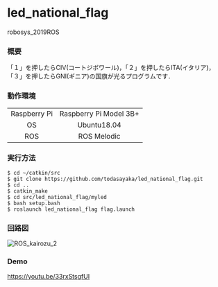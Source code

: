 # led_national_flag
robosys_2019ROS

### 概要
「１」を押したらCIV(コートジボワール)，「２」を押したらITA(イタリア)，「３」を押したらGNI(ギニア)の国旗が光るプログラムです．


### 動作環境
|||
|:--:|:--:|
| Raspberry Pi | Raspberry Pi Model 3B+ |
| OS | Ubuntu18.04 |
| ROS | ROS Melodic |

### 実行方法
```
$ cd ~/catkin/src
$ git clone https://github.com/todasayaka/led_national_flag.git
$ cd ..
$ catkin_make
$ cd src/led_national_flag/myled
$ bash setup.bash
$ roslaunch led_national_flag flag.launch
```

### 回路図
![ROS_kairozu_2](https://user-images.githubusercontent.com/58972091/73038360-7f005980-3e95-11ea-8cf2-8e89b094e858.jpg)

### Demo
https://youtu.be/33rxStsgfUI
